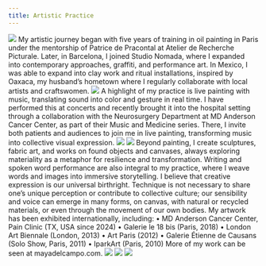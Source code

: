 ```yaml
---
title: Artistic Practice
---
```


![](../assets/art/flowerVase.jpg)
My artistic journey began with five years of training in oil painting in Paris under the mentorship of Patrice de Pracontal at Atelier de Recherche Picturale. Later, in Barcelona, I joined Studio Nomada, where I expanded into contemporary approaches, graffiti, and performance art. In Mexico, I was able to expand into clay work and ritual installations, inspired by Oaxaca, my husband’s hometown where I regularly collaborate with local artists and craftswomen.
![](../assets/art/alebrije.jpg)
A highlight of my practice is live painting with music, translating sound into color and gesture in real time. I have performed this at concerts and recently brought it into the hospital setting through a collaboration with the Neurosurgery Department at MD Anderson Cancer Center, as part of their Music and Medicine series. There, I invite both patients and audiences to join me in live painting, transforming music into collective visual expression.
![](../assets/art/brain-on-music.jpg)
![](../assets/art/music-in-medecine.jpg)
Beyond painting, I create sculptures, fabric art, and works on found objects and canvases, always exploring materiality as a metaphor for resilience and transformation. Writing and spoken word performance are also integral to my practice, where I weave words and images into immersive storytelling.
I believe that creative expression is our universal birthright. Technique is not necessary to share one’s unique perception or contribute to collective culture; our sensibility and voice can emerge in many forms, on canvas, with natural or recycled materials, or even through the movement of our own bodies.
My artwork has been exhibited internationally, including:
• MD Anderson Cancer Center, Pain Clinic (TX, USA since 2024)
• Galerie le 18 bis (Paris, 2018)
• London Art Biennale (London, 2013)
• Art Paris (2012)
• Galerie Étienne de Causans (Solo Show, Paris, 2011)
• IparkArt (Paris, 2010)
More of my work can be seen at mayadelcampo.com.
![](../assets/art/agustinillo.jpg)
![](../assets/art/eyetoeye.jpg)
![](../assets/art/portrait.png)
